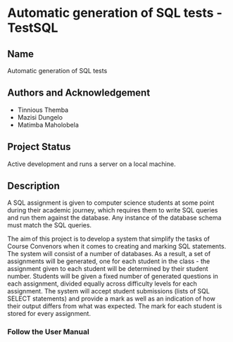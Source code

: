 # Automatic generation of SQL tests - TestSQL
## Name
Automatic generation of SQL tests
## Authors and Acknowledgement
* Tinnious Themba
* Mazisi Dungelo
* Matimba Maholobela
## Project Status
Active development and runs a server on a local machine.
## Description
A SQL assignment is given to computer science students at some point during their academic journey, which requires them to write SQL queries and run them against the database. Any instance of the database schema must match the SQL queries. 

The aim of this project is to develop a system that simplify the tasks of Course Convenors when it comes to creating and marking SQL statements. The system will consist of a number of databases. As a result, a set of assignments will be generated, one for each student in the class - the assignment given to each student will be determined by their student number. Students will be given a fixed number of generated questions in each assignment, divided equally across difficulty levels for each assignment. The system will accept student submissions (lists of SQL SELECT statements) and provide a mark as well as an indication of how their output differs from what was expected. The mark for each student is stored for every assignment. 

### Follow the User Manual
